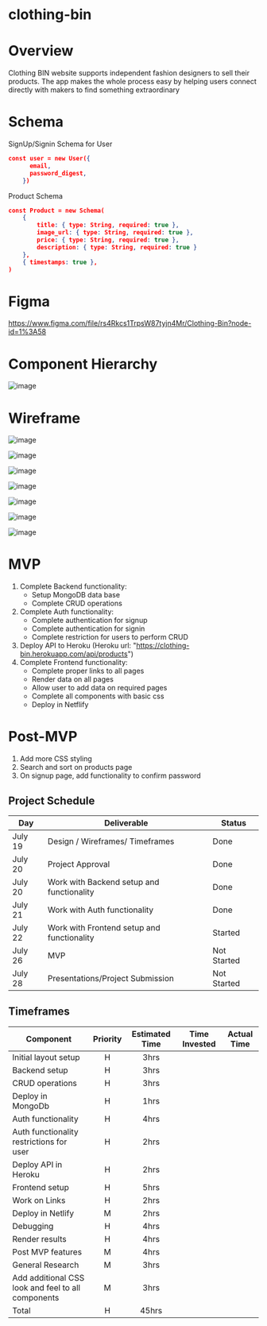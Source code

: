 # clothing-bin


# Overview

Clothing BIN website supports independent fashion designers to sell their products. The app makes the whole process easy by helping users connect directly with makers to find something extraordinary

# Schema

SignUp/Signin Schema for User
```JSON
const user = new User({
      email,
      password_digest,
    })
```
    
Product Schema
```JSON
const Product = new Schema(
    {
        title: { type: String, required: true },
        image_url: { type: String, required: true },
        price: { type: String, required: true },
        description: { type: String, required: true }
    },
    { timestamps: true },
)
```

# Figma 
https://www.figma.com/file/rs4Rkcs1TrpsW87tyjn4Mr/Clothing-Bin?node-id=1%3A58

# Component Hierarchy

![image](https://user-images.githubusercontent.com/84349667/126644458-9a40f7ff-39c5-4e4a-b4a0-e3815f88c568.png)


# Wireframe

![image](https://user-images.githubusercontent.com/84349667/126210996-d7639675-c9bc-4ded-872a-9a977c9a0904.png)

![image](https://user-images.githubusercontent.com/84349667/126211673-b4cfc1ae-6a4e-4f22-8ac0-074fd7111938.png)

![image](https://user-images.githubusercontent.com/84349667/126212030-6593bb41-f160-432a-939b-525ff641b80c.png)

![image](https://user-images.githubusercontent.com/84349667/126212765-e986bca1-7f45-4c77-859b-8eca655fdb70.png)

![image](https://user-images.githubusercontent.com/84349667/126213211-5c47083f-f9d5-4b15-907a-ea66d2e8239d.png)

![image](https://user-images.githubusercontent.com/84349667/126213395-0a80bba5-79e3-4b53-afd8-94fb3ed6ff7a.png)

![image](https://user-images.githubusercontent.com/84349667/126213997-c70a3c0d-3597-43df-9bbf-21699228f97d.png)



# MVP

1. Complete Backend functionality: 
   - Setup MongoDB data base 
   - Complete CRUD operations
2. Complete Auth functionality:
   - Complete authentication for signup
   - Complete authentication for signin
   - Complete restriction for users to perform CRUD
3. Deploy API to Heroku (Heroku url: "https://clothing-bin.herokuapp.com/api/products")
4. Complete Frontend functionality:
   - Complete proper links to all pages
   - Render data on all pages
   - Allow user to add data on required pages 
   - Complete all components with basic css
   - Deploy in Netflify

# Post-MVP

1. Add more CSS styling
2. Search and sort on products page
3. On signup page, add functionality to confirm password

## Project Schedule
|  Day  | Deliverable | Status |
|-------|-------------| -------|
|July 19| Design / Wireframes/ Timeframes | Done
|July 20| Project Approval | Done
|July 20| Work with Backend setup and functionality| Done
|July 21| Work with Auth functionality | Done
|July 22| Work with Frontend setup and functionality | Started
|July 26| MVP  | Not Started          
|July 28| Presentations/Project Submission | Not Started


## Timeframes
| Component | Priority | Estimated Time | Time Invested | Actual Time |
| --------- | :------: | :------------: | :-----------: | :---------: |
| Initial layout setup | H | 3hrs| 
| Backend setup | H| 3hrs| 
| CRUD operations | H | 3hrs|  
| Deploy in MongoDb | H | 1hrs| 
| Auth functionality | H| 4hrs| 
| Auth functionality restrictions for user | H| 2hrs| 
| Deploy API in Heroku | H | 2hrs|
| Frontend setup | H | 5hrs|
| Work on Links | H | 2hrs|
| Deploy in Netlify | M| 2hrs| 
| Debugging | H | 4hrs| 
| Render results | H | 4hrs| 
| Post MVP features | M | 4hrs|
| General Research | M | 3hrs|
| Add additional CSS look and feel to all components | M | 3hrs| 
| Total | H | 45hrs| 
